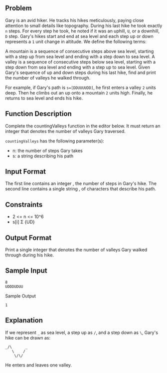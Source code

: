 ## Problem

Gary is an avid hiker. He tracks his hikes meticulously, paying close attention to small details like topography. During his last hike he took exactly `n` steps. For every step he took, he noted if it was an uphill, `U`, or a downhill, `D` step. Gary's hikes start and end at sea level and each step up or down represents a `1` unit change in altitude. We define the following terms:

A mountain is a sequence of consecutive steps above sea level, starting with a step up from sea level and ending with a step down to sea level.
A valley is a sequence of consecutive steps below sea level, starting with a step down from sea level and ending with a step up to sea level.
Given Gary's sequence of up and down steps during his last hike, find and print the number of valleys he walked through.

For example, if Gary's path is `s=[DDUUUUDD]`, he first enters a valley `2` units deep. Then he climbs out an up onto a mountain `2` units high. Finally, he returns to sea level and ends his hike.

## Function Description

Complete the countingValleys function in the editor below. It must return an integer that denotes the number of valleys Gary traversed.

`countingValleys` has the following parameter(s):

- n: the number of steps Gary takes
- s: a string describing his path

## Input Format

The first line contains an integer , the number of steps in Gary's hike.
The second line contains a single string , of characters that describe his path.

## Constraints
- 2 <= n <= 10^6
- s[i] Σ {UD}

## Output Format

Print a single integer that denotes the number of valleys Gary walked through during his hike.

## Sample Input

```
8
UDDDUDUU
```

Sample Output

```
1
```

## Explanation

If we represent `_` as sea level, a step up as `/`, and a step down as `\`, Gary's hike can be drawn as:

```
_/\      _
   \    /
    \/\/
```

He enters and leaves one valley.

